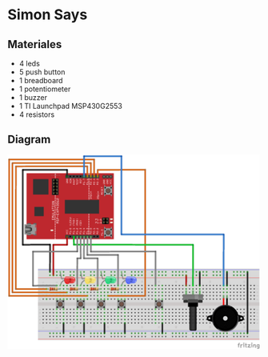 # Simon Says

## Materiales
  - 4 leds
  - 5 push button
  - 1 breadboard
  - 1 potentiometer
  - 1 buzzer
  - 1 TI Launchpad MSP430G2553
  - 4 resistors

## Diagram
![alt text][diagram]










[diagram]: https://github.com/diegocdl/Simon-Says/blob/master/dise%C3%B1o_protoboard/dise%C3%B1o_protoboard_bb.png "Diagram"
